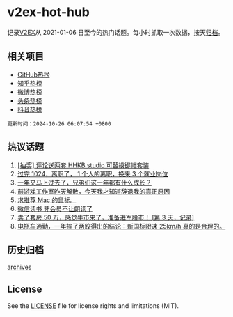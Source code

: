 # v2ex-hot-hub

 记录[V2EX](https://www.v2ex.com/)从 2021-01-06 日至今的热门话题。每小时抓取一次数据，按天[归档](archives)。
 
 ## 相关项目

- [GitHub热榜](https://github.com/snaildev/github-hot-hub)
- [知乎热榜](https://github.com/snaildev/zhihu-hot-hub)
- [微博热榜](https://github.com/snaildev/weibo-hot-hub)
- [头条热榜](https://github.com/snaildev/toutiao-hot-hub)
- [抖音热榜](https://github.com/snaildev/douyin-hot-hub)


 `更新时间：2024-10-26 06:07:54 +0800`

## 热议话题

1. [[抽奖] 评论送两套 HHKB studio 可替换键帽套装](https://www.v2ex.com/t/1083631)
1. [过完 1024，离职了， 1 个人的离职，换来 3 个就业岗位](https://www.v2ex.com/t/1083455)
1. [一年又马上过去了，兄弟们这一年都有什么成长？](https://www.v2ex.com/t/1083426)
1. [前游戏工作室昨天解散，今天我才知道辞退我的真正原因](https://www.v2ex.com/t/1083518)
1. [求推荐 Mac 的鼠标。](https://www.v2ex.com/t/1083438)
1. [微信读书 非会员不让朗读了](https://www.v2ex.com/t/1083429)
1. [卖了套房 50 万，感觉牛市来了，准备进军股市！ [第 3 天，记录]](https://www.v2ex.com/t/1083502)
1. [电瓶车通勤，一年摔了两跤得出的结论：新国标限速 25km/h 真的是合理的。](https://www.v2ex.com/t/1083634)

## 历史归档

[archives](archives)

## License

See the [LICENSE](LICENSE) file for license rights and limitations (MIT).
